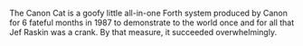 The Canon Cat is a goofy little all-in-one Forth system produced by Canon for 6 fateful months in 1987 to demonstrate to the world once and for all that Jef Raskin was a crank. By that measure, it succeeded overwhelmingly.

